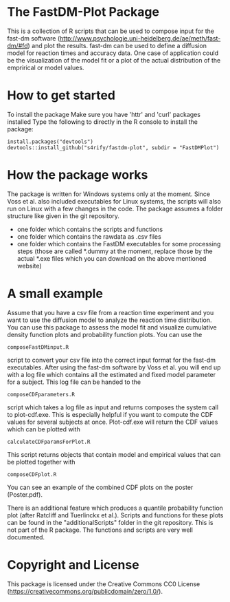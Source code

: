 # The FastDM-Plot Package 

This is a collection of R scripts that can be used to compose input for the fast-dm software (http://www.psychologie.uni-heidelberg.de/ae/meth/fast-dm/#fd) and plot the results. fast-dm can be used to define a diffusion model for reaction times and accuracy data.
One case of application could be the visualization of the model fit or a plot of the actual distribution of the emprirical or model values.


# How to get started 

To install the package 
Make sure you have 'httr' and 'curl' packages installed
Type the following to directly in the R console to install the package: 
```
install.packages("devtools")
devtools::install_github("s4rify/fastdm-plot", subdir = "FastDMPlot")
```


# How the package works

The package is written for Windows systems only at the moment. Since Voss et al. also included executables for Linux systems, the scripts will also run on Linux with a few changes in the code.
The package assumes a folder structure like given in the git repository.
- one folder which contains the scripts and functions
- one folder which contains the rawdata as .csv files
- one folder which contains the FastDM executables for some processing steps (those are called *.dummy at the moment, replace those by the actual *.exe files which you can download on the above mentioned website)

# A small example

Assume that you have a csv file from a reaction time experiment and you want to use the diffusion model to analyze the reaction time distribution. 
You can use this package to assess the model fit and visualize cumulative density function plots and probability function plots.
You can use the 
```
composeFastDMinput.R
```
script to convert your csv file into the correct input format for the fast-dm executables.
After using the fast-dm software by Voss et al. you will end up with a log file which contains all the estimated and fixed model parameter for a subject. This log file can be handed to the 

```
composeCDFparameters.R
```
script which takes a log file as input and returns composes the system call to plot-cdf.exe. This is especially helpful if you want to compute the CDF values for several subjects at once.
Plot-cdf.exe will return the CDF values which can be plotted with

```
calculateCDFparamsForPlot.R
```
This script returns objects that contain model and empirical values that can be plotted together with
```
composeCDFplot.R
```

You can see an example of the combined CDF plots on the poster (Poster.pdf).

There is an additional feature which produces a quantile probability function plot (after Ratcliff and Tuerlinckx et al.). Scripts and functions for these plots can be found in the "additionalScripts" folder in the git repository. This is not part of the R package. The functions and scripts are very well documented.

# Copyright and License

This package is licensed under the Creative Commons CC0 License (https://creativecommons.org/publicdomain/zero/1.0/).
